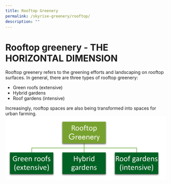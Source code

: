 ```yaml
---
title: Rooftop Greenery
permalink: /skyrise-greenery/rooftop/
description: ""
---
```

# **Rooftop greenery - THE HORIZONTAL DIMENSION**

Rooftop greenery refers to the greening efforts and landscaping on rooftop surfaces. In general, there are three types of rooftop greenery:

* Green roofs (extensive)
* Hybrid gardens
* Roof gardens (intensive)

Increasingly, rooftop spaces are also being transformed into spaces for urban farming.
![](/images/Graphics/Rooftop%20Greenery.png)
